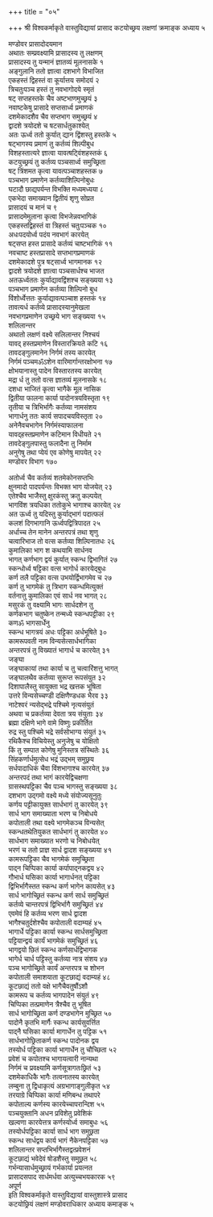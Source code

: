 +++
title = "०५"

+++
श्री विश्वकर्माकृते वास्तुविद्यायां प्रासाद कटयोच्छ्रय लक्षणां क्रमाङ्क
अध्याय ५     

मण्डोवर प्रासादोदयमान  
अथातः सम्प्रवक्ष्यामि प्रासादस्य तु लक्षणम्  
प्रासादस्य तु यन्मानं ज्ञातव्यं मूलनासके १  
अङ्गुलानि ततो ज्ञात्वा दशभागे विभाजित  
एकहस्तं द्विहस्तं वा कूर्यात्तय समोदयं २  
त्रिचतुःपञ्च हस्तं तु नवभागोदये स्मृतं  
षट् सप्तहस्तके चैव अष्टभाणमुच्छ्रयं ३  
नवाष्टकेषु प्रासादे सप्तसार्ध्व प्रमाणकं  
दशमेकादशैव चैव सप्तभाग समुच्छ्रयं ४  
द्वादशे त्रयोदशे च षटसार्धतुकाश्येत्  
अतः ऊर्ध्व ततो कुर्यात् द्यान द्विंशस्तु हस्तके ५  
षट्भागस्य प्रमाणं तु कर्तव्यं शिल्पीबुध  
विशहस्तात्यरे ज्ञात्वा यावत्षट्विंशहस्तकं ६  
कटयुच्छ्रयं तु कर्तव्य पञ्चसार्ध्व समुच्छ्रिता  
षट् त्रिंशमत कृत्वा यावत्पञ्चाशहस्तक ७  
पञ्चभाग प्रमाणेन कर्तव्याशिल्पिनोबुधः  
घटादौ छाद्यपर्यन्त विभक्ति मध्यमध्यया ८  
एकभेदा समाख्यान द्वितीयं शृणु सोप्रत  
प्रासादयं च मानं च ९  
प्रासादमेमुलाना कृत्वा विभजेन्नवभागिकं  
एकहस्तद्विहस्तं वा त्रिहस्तं चतुःपञ्चक १०  
अधःपदयोर्ध्व पदंय नवभागं कारयेत्  
षट्सप्त हस्त प्रासादे कर्तव्यं चाष्टभागिकं ११  
नवचाष्ट हस्तप्रासादे सप्तभागप्रमाणकं  
दशमेकादशे पुत्र षट्सार्ध्व भागमानक १२  
द्वादशे त्रयोदशे ज्ञात्वा पञ्चसार्धश्च भाजत  
अतऊर्ध्वततः कुर्याद्यावद्विंशश्च सङ्ख्यया १३  
पञ्चभाग प्रमाणेन कर्तव्या शिल्पिनो बुध  
विंशोर्ध्वेत्ततः कुर्याद्यावत्पञ्चाश हस्तकं १४  
तावत्यर्ध कर्तव्ये प्रासादस्यानुमेखला   
नवभागप्रमाणेन उच्छ्रये भाग सङ्ख्यया १५  
शलिलान्त्तर  
अथातो लक्षणं वक्ष्ये सलिलान्तर निश्चयं  
यावद् हस्तप्रमाणेन विस्तारक्रियते कटि १६  
तावदङ्गुलमानेन निर्गमं तस्य कारयेत्  
निर्गमं पञ्चमॐऽशेन वारिमार्गान्तरक्षोभना १७  
क्षोभयानास्तु पादेन विस्तारतस्य कारयेत्  
मद्रा र्ध तु ततो वत्स ज्ञातव्यं मूलनासके १८  
दशधा भाजितं कृत्वा भागैके मूल नासिक  
द्वितीया फालना कार्या पादोनत्रयविस्तृता १९  
तृतीया च त्रिभिर्भागैः कर्तव्या नामसंशय  
भागार्धनु ततः कार्य सपादचयविस्तृता २०  
अनेनैवचभागेन निर्गमंस्याफालना  
यावद्हस्तप्रमाणेन कटिमान विधीयते २१  
तावदेङ्गुलपास्तु फलादैना तु निर्माम  
अनुगेषु तथा प्येयं एव कोणेषु मापयेत् २२  
मण्डोवर विभाग १७०     

अतोर्ध्व चैव कर्तव्यं शतमेकोनसप्तभिः  
क्षुनमादो पादपर्यन्तः विभक्त भाग योजयेत् २३  
एतेश्चैव भाजैस्तु क्षुरकंस्तु क्रतु कल्पयेत्  
भागविंश त्रयधिका ततोकुभे भागाश्च कारयेत् २४  
अत ऊर्ध्व तु यदिस्तु कुर्याद्भागं पदात्फलं  
कलशं दिगभागानि ऊर्ध्वपद्वित्रिपादत २५  
अर्धाच्च तेन मानेन अन्तरपत्रं तथा शृणु  
चत्वारिभाज तो वत्स कर्तव्या शिल्पिनातधः २६  
कुमालिका भाग श कथयामि सार्धनव   
भागत् कर्णभाग द्वयं कुर्यात् स्कन्ध द्विभागितं २७  
स्कन्धोर्ध्व षट्टिका वत्स भागोर्ध कारयेद्बुधः   
कर्ण तलै पट्टिका वत्स उभयोर्द्विभागमेव च २७  
कर्ण तु भागमेकं तु त्रिभाग स्कन्धमित्युक्तं  
वर्तनात्तु कुमालिका एवं सार्ध नव भागत् २८  
मसुरकं तु वक्ष्यामि भागः सार्धदशेन तु  
कर्णकभाग चतुष्केन तन्मध्ये स्कन्धपट्टीका २९  
कणॐ भागसार्धेनु  
स्कन्ध भागत्रयं अधः पट्टिका अर्धभूषिते ३०  
कामरूपवती नाम विन्यसेत्सार्धभागिका  
अन्तरपत्रं तु विख्यातं भागार्ध च कारयेत् ३१  
जङ्घा  
जङ्घाकायां तथा कार्या च तु चत्वारिंशत्तु भागत्  
जङ्घालथैव कर्तव्या सुरूप्त रूपसंयुत ३२  
दिशापालैस्तु सायुक्ता भद्र खत्तक भूषिता  
उत्तरे विन्यसेच्चण्डी दक्षिणैण्डधक भैरव ३३  
नाटेश्वरं न्यसेद्भद्रे पश्चिमे नृत्यसंयुतं  
अथवा च प्रकर्तव्या देवता त्रय संयुताः ३४  
ब्रह्मा दक्षिणे भागे वामे विष्णुः प्रकीर्तित  
रुद्र स्तु पश्चिमे भद्रे सर्वसोभाग्य संयुतं ३५  
रथिकैश्च विचियेस्तु अनुजेषु च योक्षितो  
किं तु सम्पात कोणेषु मुनिस्तत्र संस्थितेः ३६  
सिंहकर्णार्धमुत्सेध भद्रं उद्भम् समुछ्रय  
सर्धपादाधिकं चैवा विंशभागाश्च कारयेत् ३७  
अन्तरपदं तथा भागं कारयेद्विचक्षणा  
ग्रासस्थपट्टिका चैव पञ्च भागस्तु सङ्ख्यया ३८  
दशभाग उद्गमो वक्ष्ये मध्ये संयोज्यसूनुतुः  
कर्णय पट्टीकायुक्त सार्धभागं तु कारयेत् ३९  
सार्ध भाग समाख्याता भरण च निबोधये  
कपोताली तथा वक्ष्ये भागमेकञ्च विन्यसेत्  
स्कन्धतथेतियुकत सार्धभागं तु कारयेत ४०  
सार्धभाग समाख्यात भरणो च निबोधयेत्  
भरणं च ततो प्राज्ञ सार्ध द्वादश सङ्ख्यया ४१  
कामरूपट्टिका चैव भागमेकं समुच्छ्रिता  
पाद्न चिप्पिका कार्या कर्पापाद्नकद्वय ४२  
गौभार्ध घसिका कार्या भागार्धनत् पट्टिका  
द्विभिर्भागैस्तत स्कन्ध कर्ण भागेन कायसेत् ४३  
सार्ध भागोच्छ्रितं स्कन्ध कर्ण सार्ध समुच्छ्रितं  
कर्तव्ये चान्तरपत्रं द्विभिर्भागै समुच्छ्रितं ४४  
एवमेवं हि कर्तव्य भरण सार्ध द्वादश  
भागैश्चतुर्दशेश्चैव कपोताली वदाम्यहं ४५  
भागार्धे पट्टिका कार्या स्कन्ध सार्धसमुच्छ्रिता  
पट्टियान्द्वयं कार्यं भागमेकं समुच्छ्रितं ४६  
भागद्वयो छितं स्कन्ध कर्णसार्धद्विभागक  
भागेर्ध चार्ध पट्टिस्तु कर्तव्या नात्र संशय ४७  
पञ्च भागोच्छ्रिते कार्यं अन्तरपत्र च शोभन  
कपोताली समाशयाता कूटछाद्यं वदाम्यहं ४८  
कूटछाद्यं ततो वक्षे भागैचैवतुषौंऽशौ  
कामरूप च कर्तव्य भागपादेन संयुतं ४९  
चिप्पिका तत्प्रमाणेन त्रैश्चैव तु भूषित  
सार्ध भागोच्छ्रिता कर्ण दण्डभागेन मुच्छ्रित ५०  
पादोनै कृतभि मार्गैः स्कन्ध कार्यसुवर्त्तित  
पाद्नै घसिका कार्या मागार्धेन तु पट्टिक ५१  
सार्धभागोछ्रिताकर्ण स्कन्ध पादोनक द्वय  
तस्योर्ध पट्टिका कार्या भागार्धेन तु चौच्छिता ५२  
प्रवेशं च कपोतश्च भागायत्वारी नान्यथा  
निर्गमं च प्रवक्ष्यामि कर्णसूत्रागतःछ्रितं ५३  
दशमेकाधिकै भागैः तत्वनातस्य कारयेत्  
लम्बुना तु द्विधाकृत्यं अग्रभागाङ्गुलीकृत ५४  
तरयाग्रे चिप्पिका कार्या मणिबन्ध तथापरे  
कपोताल्य कर्णस्य कारयेच्चापरान्दिश ५५  
पञ्चयुक्तानि अधन प्रविशेतु प्रवेशिकं  
खल्वणा कारयेत्तत्र कर्णस्योर्ध्व समाबुधः ५६  
तस्योर्धपट्टिका कार्या सार्ध भाग समुछ्रता  
स्कन्ध सार्धद्वय कार्य भागं नैकेनपट्टिका ५७  
शलिलान्तर सप्तभिर्भागैस्तद्वत्प्रवेशनं  
कूटछाद्यं भवेदेवं षोडशैस्तु समुछ्रत ५८  
गर्भन्यासार्धमुच्छ्रायं गर्भकार्या प्रयत्नत  
प्रासादसपाद सार्धमर्धवा अत्युच्चभयकारक ५९  
अपूर्ण  
इति विश्वकर्माकृते वास्तुविद्यायां वास्तुशास्त्रे प्रासाद  
कटयोछ्रियं लक्षणं मण्डोवराधिकार अध्याय कमाङ्क ५  
